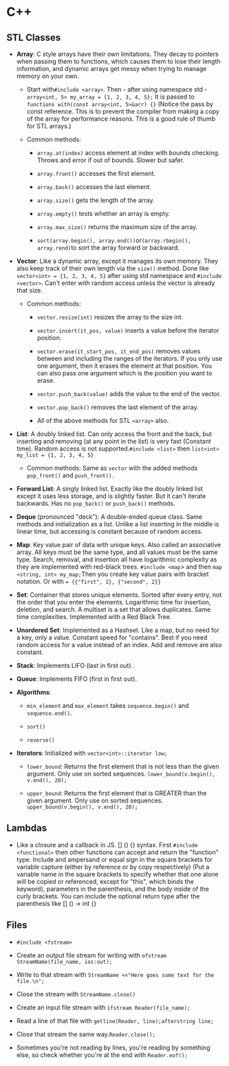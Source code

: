 # C++

## STL Classes

* **Array**: C style arrays have their own limitations. They decay to pointers when passing them to functions, which causes them to lose their length information, and dynamic arrays get messy when trying to manage memory on your own.

  * Start with`#include <array>`. Then - after using namespace std - `array<int, 5> my_array = {1, 2, 3, 4, 5};` It is passed to `functions with(const array<int, 5>&arr) {}` \(Notice the pass by const reference. This is to prevent the compiler from making a copy of the array for performance reasons. This is a good rule of thumb for STL arrays.\)

  * Common methods:

    * `array.at(index)` access element at index with bounds checking. Throws and error if out of bounds. Slower but safer.

    * `array.front()` accesses the first element.

    * `array.back()` accesses the last element.

    * `array.size()` gets the length of the array.

    * `array.empty()` tests whether an array is empty.

    * `array.max_size()` returns the maximum size of the array.

    * `sort(array.begin(), array.end())`or`(array.rbegin(), array.rend)`to sort the array forward or backward.

* **Vector**: Like a dynamic array, except it manages its own memory. They also keep track of their own length via the `size()` method. Done like `vector<int> = {1, 2, 3, 4, 5}` after using std namespace and `#include <vector>`. Can't enter with random access unless the vector is already that size.

  * Common methods:

    * `vector.resize(int)` resizes the array to the size int.

    * `vector.insert(it_pos, value)` inserts a value before the iterator position.

    * `vector.erase(it_start_pos, it_end_pos)` removes values between and including the ranges of the iterators. If you only use one argument, then it erases the element at that position. You can also pass one argument which is the position you want to erase.

    * `vector.push_back(value)` adds the value to the end of the vector.

    * `vector.pop_back()` removes the last element of the array.

    * All of the above methods for STL `<array>` also.

* **List**: A doubly linked list. Can only access the front and the back, but inserting and removing \(at any point in the list\) is very fast \(Constant time\). Random access is not supported.`#include <list>` then `list<int> my_list = {1, 2, 3, 4, 5}`

  * Common methods: Same as `vector` with the added methods `pop_front()` and `push_front().`

* **Forward List**: A singly linked list. Exactly like the doubly linked list except it uses less storage, and is slightly faster. But it can't iterate backwards. Has no `pop_back()` or `push_back()` methods.

* **Deque** \(pronounced "deck"\): A double-ended queue class. Same methods and initialization as a list. Unlike a list inserting in the middle is linear time, but accessing is constant because of random access.

* **Map**: Key value pair of data with unique keys. Also called an associative array. All keys must be the same type, and all values must be the same type. Search, removal, and insertion all have logarithmic complexity as they are implemented with red-black trees. `#include <map`&gt; and then `map <string, int> my_map;`Then you create key value pairs with bracket notation. Or with `= {{"first", 1}, {"second", 2}}`

* **Set**: Container that stores unique elements. Sorted after every entry, not the order that you enter the elements. Logarithmic time for insertion, deletion, and search. A multiset is a set that allows duplicates. Same time complexities. Implemented with a Red Black Tree.

* **Unordered** **Set**: Implemented as a Hashset. Like a map, but no need for a key, only a value. Constant speed for "contains". Best if you need random access for a value instead of an index. Add and remove are also constant.

* **Stack**: Implements LIFO \(last in first out\) .

* **Queue**: Implements FIFO \(first in first out\).

* **Algorithms**:

  * `min_element` and `max_element` takes `sequence.begin()` and `sequence.end()`.

  * `sort()`

  * `reverse()`

* **Iterators**: Initialized with `vector<int>::iterator low;`

  * `lower_bound`: Returns the first element that is not less than the given argument. Only use on sorted sequences. `lower_bound(v.begin(), v.end(), 20);`

  * `upper_bound`: Returns the first element that is GREATER than the given argument. Only use on sorted sequences. `upper_bound(v.begin(), v.end(), 20);`

## Lambdas

* Like a closure and a callback in JS. \[\] \(\) {} syntax. First `#include <functional>` then other functions can accept and return the "function" type. Include and ampersand or equal sign in the square brackets for variable capture \(either by reference or by copy respectively\) \(Put a variable name in the square brackets to specify whether that one alone will be copied or referenced, except for "this", which binds the keyword\), parameters in the parenthesis, and the body inside of the curly brackets. You can include the optional return type after the parenthesis like \[\] \(\) -&gt; int {}

## Files

* `#include <fstream>`

* Create an output file stream for writing with `ofstream StreamName(file_name, ios:out);`

* Write to that stream with `StreamName <<"Here goes some text for the file.\n";`

* Close the stream with `StreamName.close()`

* Create an input file stream with `ifstream Reader(file_name);`

* Read a line of that file with `getline(Reader, line);afterstring line;`

* Close that stream the same way.`Reader.close();`

* Sometimes you're not reading by lines, you're reading by something else, so check whether you're at the end with `Reader.eof();`



